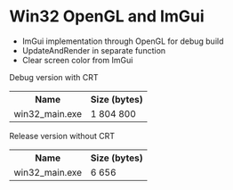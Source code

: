 # Win32 OpenGL and ImGui

* ImGui implementation through OpenGL for debug build
* UpdateAndRender in separate function
* Clear screen color from ImGui

Debug version with CRT
<table>
    <tr>
        <th>Name</th>
        <th>Size (bytes)</th>
    </tr>
    <tr>
        <td>win32_main.exe</td>
        <td>1 804 800</td>
    </tr>
</table>

Release version without CRT
<table>
    <tr>
        <th>Name</th>
        <th>Size (bytes)</th>
    </tr>
    <tr>
        <td>win32_main.exe</td>
        <td>6 656</td>
    </tr>
</table>
